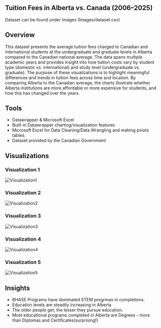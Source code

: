 ## Tuition Fees in Alberta vs. Canada (2006–2025)
Dataset can be found under Images
(Images/dataset.csv) 


## Overview  
This dataset presents the average tuition fees charged to Canadian and international students at the undergraduate and graduate levels in Alberta compared to the Canadian national average. The data spans multiple academic years and provides insight into how tuition costs vary by student type (domestic vs. international) and study level (undergraduate vs. graduate).
The purpose of these visualizations is to highlight meaningful differences and trends in tuition fees across time and location. By comparing Alberta to the Canadian average, the charts illustrate whether Alberta institutions are more affordable or more expensive for students, and how this has changed over the years.
 
## Tools  
- Datawrapper & Microsoft Excel 
- Built-in Datawrapper charting/visualization features  
- Microsoft Excel for Data Cleaning/Data Wrangling and making pviots tables. 
- Dataset provided by the Canadian Government 

## Visualizations  

### Visualization 1  
![Visualization1](Images/figure1.png)

### Visualization 2 
![Visualization2](Images/figure2.png)

### Visualization 3
![Visualization3](Images/figure3.png)

### Visualization 4 
![Visualization4](Images/figure4.png)

### Visualization 5 
![Visualization5](Images/figure5.png)

## Insights  
- BHASE Programs have dominated STEM progrmas in completions.
- Education levels are steadily increasing in Alberta
- The older people get, the lesser they pursue education. 
- Most educational programs completed in Alberta are Degrees - more than Diplomas and Certificates(surprising!)
